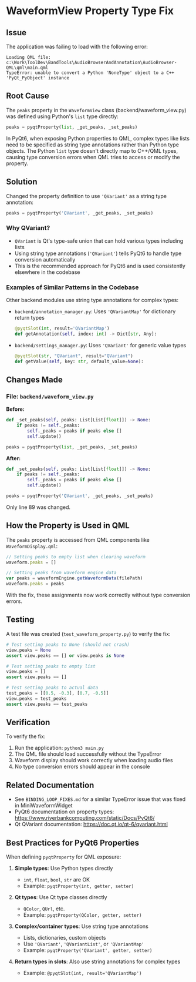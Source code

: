 # WaveformView Property Type Fix

## Issue

The application was failing to load with the following error:

```
Loading QML file: c:\Work\ToolDev\BandTools\AudioBrowserAndAnnotation\AudioBrowser-QML\qml\main.qml
TypeError: unable to convert a Python 'NoneType' object to a C++ 'PyQt_PyObject' instance
```

## Root Cause

The `peaks` property in the `WaveformView` class (backend/waveform_view.py) was defined using Python's `list` type directly:

```python
peaks = pyqtProperty(list, _get_peaks, _set_peaks)
```

In PyQt6, when exposing Python properties to QML, complex types like lists need to be specified as string type annotations rather than Python type objects. The Python `list` type doesn't directly map to C++/QML types, causing type conversion errors when QML tries to access or modify the property.

## Solution

Changed the property definition to use `'QVariant'` as a string type annotation:

```python
peaks = pyqtProperty('QVariant', _get_peaks, _set_peaks)
```

### Why QVariant?

- `QVariant` is Qt's type-safe union that can hold various types including lists
- Using string type annotations (`'QVariant'`) tells PyQt6 to handle type conversion automatically
- This is the recommended approach for PyQt6 and is used consistently elsewhere in the codebase

### Examples of Similar Patterns in the Codebase

Other backend modules use string type annotations for complex types:

- `backend/annotation_manager.py`: Uses `'QVariantMap'` for dictionary return types
  ```python
  @pyqtSlot(int, result='QVariantMap')
  def getAnnotation(self, index: int) -> Dict[str, Any]:
  ```

- `backend/settings_manager.py`: Uses `'QVariant'` for generic value types
  ```python
  @pyqtSlot(str, "QVariant", result="QVariant")
  def getValue(self, key: str, default_value=None):
  ```

## Changes Made

### File: `backend/waveform_view.py`

**Before:**
```python
def _set_peaks(self, peaks: List[List[float]]) -> None:
    if peaks != self._peaks:
        self._peaks = peaks if peaks else []
        self.update()

peaks = pyqtProperty(list, _get_peaks, _set_peaks)
```

**After:**
```python
def _set_peaks(self, peaks: List[List[float]]) -> None:
    if peaks != self._peaks:
        self._peaks = peaks if peaks else []
        self.update()

peaks = pyqtProperty('QVariant', _get_peaks, _set_peaks)
```

Only line 89 was changed.

## How the Property is Used in QML

The `peaks` property is accessed from QML components like `WaveformDisplay.qml`:

```qml
// Setting peaks to empty list when clearing waveform
waveform.peaks = []

// Setting peaks from waveform engine data
var peaks = waveformEngine.getWaveformData(filePath)
waveform.peaks = peaks
```

With the fix, these assignments now work correctly without type conversion errors.

## Testing

A test file was created (`test_waveform_property.py`) to verify the fix:

```python
# Test setting peaks to None (should not crash)
view.peaks = None
assert view.peaks == [] or view.peaks is None

# Test setting peaks to empty list
view.peaks = []
assert view.peaks == []

# Test setting peaks to actual data
test_peaks = [[0.5, -0.3], [0.7, -0.5]]
view.peaks = test_peaks
assert view.peaks == test_peaks
```

## Verification

To verify the fix:

1. Run the application: `python3 main.py`
2. The QML file should load successfully without the TypeError
3. Waveform display should work correctly when loading audio files
4. No type conversion errors should appear in the console

## Related Documentation

- See `BINDING_LOOP_FIXES.md` for a similar TypeError issue that was fixed in MiniWaveformWidget
- PyQt6 documentation on property types: https://www.riverbankcomputing.com/static/Docs/PyQt6/
- Qt QVariant documentation: https://doc.qt.io/qt-6/qvariant.html

## Best Practices for PyQt6 Properties

When defining `pyqtProperty` for QML exposure:

1. **Simple types**: Use Python types directly
   - `int`, `float`, `bool`, `str` are OK
   - Example: `pyqtProperty(int, getter, setter)`

2. **Qt types**: Use Qt type classes directly
   - `QColor`, `QUrl`, etc.
   - Example: `pyqtProperty(QColor, getter, setter)`

3. **Complex/container types**: Use string type annotations
   - Lists, dictionaries, custom objects
   - Use `'QVariant'`, `'QVariantList'`, or `'QVariantMap'`
   - Example: `pyqtProperty('QVariant', getter, setter)`

4. **Return types in slots**: Also use string annotations for complex types
   - Example: `@pyqtSlot(int, result='QVariantMap')`
